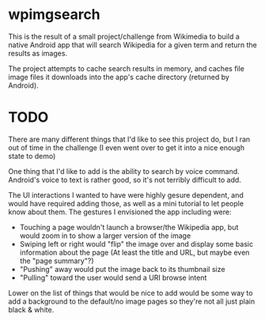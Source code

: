 wpimgsearch
===========

This is the result of a small project/challenge from Wikimedia to build a native Android app that will search Wikipedia
for a given term and return the results as images.

The project attempts to cache search results in memory, and caches file image files it downloads into the app's cache
directory (returned by Android).

TODO
====

There are many different things that I'd like to see this project do, but I ran out of time in the challenge (I even went
over to get it into a nice enough state to demo)

One thing that I'd like to add is the ability to search by voice command.  Android's voice to text is rather good,
so it's not terribly difficult to add.

The UI interactions I wanted to have were highly gesure dependent, and would have required adding those, as well as a mini
tutorial to let people know about them.  The gestures I envisioned the app including were:

- Touching a page wouldn't launch a browser/the Wikipedia app, but would zoom in to show a larger version of the image
- Swiping left or right would "flip" the image over and display some basic information about the page
  (At least the title and URL, but maybe even the "page summary"?)
- "Pushing" away would put the image back to its thumbnail size
- "Pulling" toward the user would send a URI browse intent

Lower on the list of things that would be nice to add would be some way to add a background to the default/no image pages
so they're not all just plain black & white.
